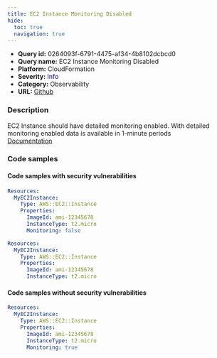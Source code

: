 ```yaml
---
title: EC2 Instance Monitoring Disabled
hide:
  toc: true
  navigation: true
---
```


<style>
  .highlight .hll {
    background-color: #ff171742;
  }
  .md-content {
    max-width: 1100px;
    margin: 0 auto;
  }
</style>

-   **Query id:** 0264093f-6791-4475-af34-4b8102dcbcd0
-   **Query name:** EC2 Instance Monitoring Disabled
-   **Platform:** CloudFormation
-   **Severity:** <span style="color:#00C">Info</span>
-   **Category:** Observability
-   **URL:** [Github](https://github.com/Checkmarx/kics/tree/master/assets/queries/cloudFormation/aws/ec2_instance_monitoring_disabled)

### Description
EC2 Instance should have detailed monitoring enabled. With detailed monitoring enabled data is available in 1-minute periods<br>
[Documentation](https://docs.aws.amazon.com/AWSCloudFormation/latest/UserGuide/aws-properties-ec2-instance.html#cfn-ec2-instance-monitoring)

### Code samples
#### Code samples with security vulnerabilities
```yaml title="Positive test num. 1 - yaml file" hl_lines="7"
Resources:
  MyEC2Instance:
    Type: AWS::EC2::Instance
    Properties:
      ImageId: ami-12345678
      InstanceType: t2.micro
      Monitoring: false

```
```yaml title="Positive test num. 2 - yaml file" hl_lines="4"
Resources:
  MyEC2Instance:
    Type: AWS::EC2::Instance
    Properties:
      ImageId: ami-12345678
      InstanceType: t2.micro

```


#### Code samples without security vulnerabilities
```yaml title="Negative test num. 1 - yaml file"
Resources:
  MyEC2Instance:
    Type: AWS::EC2::Instance
    Properties:
      ImageId: ami-12345678
      InstanceType: t2.micro
      Monitoring: true

```
